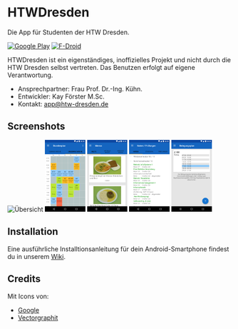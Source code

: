 # HTWDresden
Die App für Studenten der HTW Dresden.

[<img src="https://play.google.com/intl/en_us/badges/images/generic/de_badge_web_generic.png" width="200" alt="Google Play"/>](https://play.google.com/store/apps/details?id=de.htwdd.htwdresden&pcampaignid=MKT-Other-global-all-co-prtnr-py-PartBadge-Mar2515-1)
[<img src="https://gitlab.com/fdroid/artwork/raw/master/badge/get-it-on-de.png" alt="F-Droid" width="200"/>](https://github.com/HTWDD/HTWDresden/wiki/Installation#installation-%C3%BCber-f-droid)

HTWDresden ist ein eigenständiges, inoffizielles Projekt und nicht durch die HTW Dresden selbst vertreten. Das Benutzen erfolgt auf eigene Verantwortung.
* Ansprechpartner: Frau Prof. Dr.-Ing. Kühn.
* Entwickler: Kay Förster M.Sc.
* Kontakt: app@htw-dresden.de


## Screenshots
<img src="Screenshots/Screenshot_Übersicht.png" alt="Übersicht" width="18%"/> <img src="Screenshots/Screenshot_Stundenplan.png" alt="Studnenplan" width="18%"/> <img src="Screenshots/Screenshot_Mensa.png" alt="Mensa" width="18%"/> <img src="Screenshots/Screenshot_Noten.png" alt="Noten" width="18%"/> <img src="Screenshots/Screenshot_Belegungsplan.png" alt="Belegungsplan" width="18%"/> 


## Installation
Eine ausführliche Installtionsanleitung für dein Android-Smartphone findest du in unserem [Wiki](https://github.com/HTWDD/HTWDresden/wiki/Installation).

## Credits
Mit Icons von:
* [Google](https://www.google.com/design/icons/)
* [Vectorgraphit](http://www.flaticon.com/authors/vectorgraphit)
